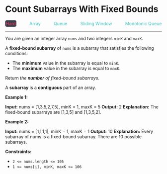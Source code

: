 # Count Subarrays With Fixed Bounds

<div style="display: flex; justify-content: space-between; align-items: center">
<div style="color: #ff375f;
padding: 2px; background-color: #3a3f4b; border-radius: 5px;">Hard</div>
<div style="color: #46c6c2">Array</div>
<div style="color: #46c6c2">Queue</div>
<div style="color: #46c6c2">Sliding Window</div>
<div style="color: #46c6c2">Monotonic Queue</div>
</div>

---

You are given an integer array `nums` and two integers `minK` and `maxK`.

A **fixed-bound subarray** of `nums` is a subarray that satisfies the following conditions:

*   The **minimum** value in the subarray is equal to `minK`.
*   The **maximum** value in the subarray is equal to `maxK`.

Return _the **number** of fixed-bound subarrays_.

A **subarray** is a **contiguous** part of an array.

**Example 1:**

**Input:** nums = \[1,3,5,2,7,5\], minK = 1, maxK = 5
**Output:** 2
**Explanation:** The fixed-bound subarrays are \[1,3,5\] and \[1,3,5,2\].

**Example 2:**

**Input:** nums = \[1,1,1,1\], minK = 1, maxK = 1
**Output:** 10
**Explanation:** Every subarray of nums is a fixed-bound subarray. There are 10 possible subarrays.

**Constraints:**

*   `2 <= nums.length <= 105`
*   `1 <= nums[i], minK, maxK <= 106`